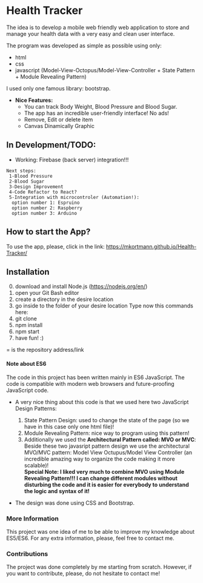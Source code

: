 # Health Tracker

The idea is to develop a mobile web friendly web application to store and manage your health data with a very easy and clean user interface. 

The program was developed as simple as possible using only:
  * html
  * css 
  * javascript (Model-View-Octopus/Model-View-Controller + State Pattern + Module Revealing Pattern)
     
I used only one famous library: bootstrap.

  - **Nice Features:**
    * You can track Body Weight, Blood Pressure and Blood Sugar.
    * The app has an incredible user-friendly interface! No ads!
    * Remove, Edit or delete item
    * Canvas Dinamically Graphic 
 
## In Development/TODO: 
 
  - Working: Firebase (back server) integration!!!
  
  ~~~~
  Next steps:
   1-Blood Pressure
   2-Blood Sugar
   3-Design Improvement
   4-Code Refactor to React?
   5-Integration with microcontroler (Automation!): 
    option number 1: Espruino 
    option number 2: Raspberry 
    option number 3: Arduino
  ~~~~

## How to start the App?

 To use the app, please, click in the link:
 https://mkortmann.github.io/Health-Tracker/
 
 
## Installation 

0. download and install Node.js (https://nodejs.org/en/)
1. open your Git Bash editor
2. create a directory in the desire location
3. go inside to the folder of your desire location 
Type now this commands here:
4. git clone <git-hub-address>
5. npm install
6. npm start
7. have fun! :)

<git-hub-address> = is the repository address/link


#### Note about ES6 

The code in this project has been written mainly in ES6 JavaScript. The code is compatible with modern web browsers and future-proofing JavaScript code. 
* A very nice thing about this code is that we used here two JavaScript Design Patterns: 
  1) State Pattern Design: used to change the state of the page (so we have in this case only one html file)!
  2) Module Revealing Pattern: nice way to program using this pattern! 
  3) Additionally we used the **Architectural Pattern called: MVO or MVC**:
  Beside these two javasript pattern design we use the architectural MVO/MVC pattern: Model View Octupus/Model View Controller 
  (an incredible amazing way to organize the code making it more scalable)!  
**Special Note: I liked very much to combine MVO using Module Revealing Pattern!!! I can change different modules without disturbing the code and 
it is easier for everybody to understand the logic and syntax of it!**

* The design was done using CSS and Bootstrap. 

### More Information

This project was one idea of me to be able to improve my knowledge about ES5/ES6. For any extra information, please, feel free to contact me.

### Contributions

The project was done completely by me starting from scratch. However, if you want to contribute, please, do not hesitate to contact me!
